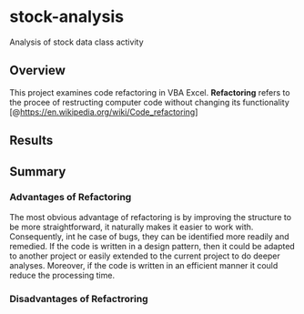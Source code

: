 # stock-analysis
Analysis of stock data class activity

## Overview

This project examines code refactoring in VBA Excel. **Refactoring** refers to the procee of restructing computer code without changing its functionality [@https://en.wikipedia.org/wiki/Code_refactoring]

## Results

## Summary

### Advantages of Refactoring

The most obvious advantage of refactoring is by improving the structure to be more straightforward, it naturally makes it easier to work with. Consequently, int he case of bugs, they can be identified more readily and remedied. If the code is written in a design pattern, then it could be adapted to another project or easily extended to the current project to do deeper analyses. Moreover, if the code is written in an efficient manner it could reduce the processing time. 

### Disadvantages of Refactroring
